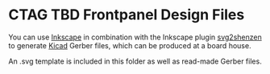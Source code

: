 # CTAG TBD Frontpanel Design Files

You can use [Inkscape](https://inkscape.org/) in combination with the Inkscape plugin [svg2shenzen](https://github.com/badgeek/svg2shenzhen)
to generate [Kicad](https://www.kicad.org/) Gerber files, which can be produced at a board house.

An .svg template is included in this folder as well as read-made Gerber files.
